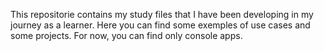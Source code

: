 This repositorie contains my study files that I have been developing in my journey as a learner.
Here you can find some exemples of use cases and some projects.
For now, you can find only console apps.
